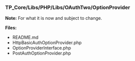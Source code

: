 ### TP_Core/Libs/PHP/Libs/OAuthTwo/OptionProvider

**Note:** For what it is now and subject to change. 

**Files:** 
- README.md
- HttpBasicAuthOptionProvider.php 	
- OptionProviderInterface.php 	
- PostAuthOptionProvider.php 	
